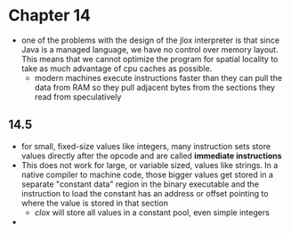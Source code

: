 # Chapter 14

* one of the problems with the design of the jlox interpreter is that since Java is a managed language, we have no control over memory layout. This means that we cannot optimize the program for spatial locality to take as much advantage of cpu caches as possible.
    + modern machines execute instructions faster than they can pull the data from RAM so they pull adjacent bytes from the sections they read from speculatively 

## 14.5 

* for small, fixed-size values like integers, many instruction sets store values directly after the opcode and are called **immediate instructions**
* This does not work for large, or variable sized, values like strings. In a native compiler to machine code, those bigger values get stored in a separate "constant data" region in the binary executable and the instruction to load the constant has an address or offset pointing to where the value is stored in that section
    + _clox_ will store all values in a constant pool, even simple integers
* 
